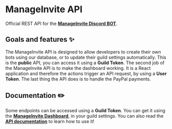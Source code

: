 # ManageInvite API

Official REST API for the **[ManageInvite Discord BOT](https://manage-invite.xyz)**.

## Goals and features ✨

The ManageInvite API is designed to allow developers to create their own bots using our database, or to update their guild settings automatically. This is the **public** API, you can access it using a **Guild Token**. The second job of the ManageInvite API is to make the dashboard working. It is a React application and therefore the actions trigger an API request, by using a **User Token**. The last thing the API does is to handle the PayPal payments.

## Documentation ✏️

Some endpoints can be accessed using a **Guild Token**. You can get it using the **[ManageInvite Dashboard](https://manage-invite.xyz)**, in your guild settings. You can also read the **[API documentation](https://developer.manage-invite.xyz)** to learn how to use it!

